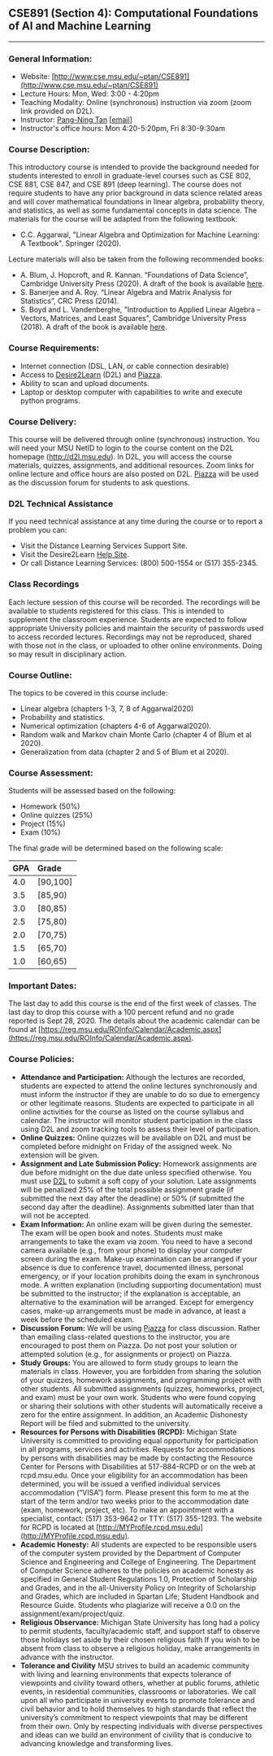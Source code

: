 ## CSE891 (Section 4): Computational Foundations of AI and Machine Learning
---

### General Information:

- Website: [http://www.cse.msu.edu/~ptan/CSE891](http://www.cse.msu.edu/~ptan/CSE891)
- Lecture Hours: Mon, Wed: 3:00 - 4:20pm
- Teaching Modality: Online (synchronous) instruction via zoom (zoom link provided on D2L).
- Instructor: [Pang-Ning Tan](http://www.cse.msu.edu/~ptan) [[email](mailto:ptan@msu.edu)]
- Instructor's office hours: Mon 4:20-5:20pm, Fri 8:30-9:30am 

### Course Description: 
This introductory course is intended to provide the background needed for students interested to enroll in graduate-level courses such as CSE 802, CSE 881, CSE 847, and CSE 891 (deep learning). The course does not require students to have any prior background in data science related areas and will cover mathematical foundations in linear algebra, probability theory, and statistics, as well as some fundamental concepts in data science. The materials for the course will be adapted from the following textbook:
- C.C. Aggarwal, "Linear Algebra and Optimization for Machine Learning: A Textbook". Springer (2020). 

Lecture materials will also be taken from the following recommended books: 
- A. Blum, J. Hopcroft, and R. Kannan. “Foundations of Data Science”, Cambridge University Press (2020). A draft of the book is available [here](https://www.cs.cornell.edu/jeh/book.pdf).
- S. Banerjee and A. Roy. “Linear Algebra and Matrix Analysis for Statistics”, CRC Press (2014).
- S. Boyd and L. Vandenberghe, "Introduction to Applied Linear Algebra – Vectors, Matrices, and Least Squares", Cambridge University Press (2018). A draft of the book is available [here](http://vmls-book.stanford.edu/).

### Course Requirements:
-	Internet connection (DSL, LAN, or cable connection desirable)
-	Access to [Desire2Learn](https://d2l.msu.edu) (D2L) and [Piazza](https://piazza.com/msu/fall2020/cse891/home). 
-	Ability to scan and upload documents.
-	Laptop or desktop computer with capabilities to write and execute python programs. 

### Course Delivery:
This course will be delivered through online (synchronous) instruction. You will need your MSU NetID to login to the course content on the D2L homepage (http://d2l.msu.edu). In D2L, you will access the course materials, quizzes, assignments, and additional resources. Zoom links for online lecture and office hours are also posted on D2L. [Piazza](https://piazza.com/msu/fall2020/cse891/home) will be used as the discussion forum for students to ask questions. 

### D2L Technical Assistance
If you need technical assistance at any time during the course or to report a problem you can:
- Visit the Distance Learning Services Support Site.
- Visit the Desire2Learn [Help Site](http://help.d2l.msu.edu/).  
- Or call Distance Learning Services: (800) 500-1554 or (517) 355-2345.

### Class Recordings  
Each lecture session of this course will be recorded. The recordings will be available to students registered for this class. This is intended to supplement the classroom experience. Students  are  expected to follow appropriate University policies and maintain the security of passwords used to access recorded lectures. Recordings may not be  reproduced, shared with those not in the class, or uploaded to other online environments. Doing so may result in disciplinary action. 

### Course Outline: 
The topics to be covered in this course include:
- Linear algebra (chapters 1-3, 7, 8 of Aggarwal2020)
- Probability and statistics.
- Numerical optimization (chapters 4-6 of Aggarwal2020).
- Random walk and Markov chain Monte Carlo (chapter 4 of Blum et al 2020).
- Generalization from data (chapter 2 and 5 of Blum et al 2020).

### Course Assessment:
Students will be assessed based on the following:
- Homework (50%)
- Online quizzes (25%)
- Project (15%)
- Exam (10%)

The final grade will be determined based on the following scale:

| GPA |   Grade  |
|-----|:---------|
| 4.0 | [90,100] |
| 3.5 | [85,90)  |
| 3.0 | [80,85)  |
| 2.5 | [75,80)  |
| 2.0 | [70,75)  |
| 1.5 | [65,70)  |
| 1.0 | [60,65)  |

### Important Dates:
The last day to add this course is the end of the first week of classes. The last day to drop this course with a 100 percent refund and no grade reported is Sept 28, 2020. The details about the academic calendar can be found at [https://reg.msu.edu/ROInfo/Calendar/Academic.aspx](https://reg.msu.edu/ROInfo/Calendar/Academic.aspx).

### Course Policies:

- **Attendance and Participation:** Although the lectures are recorded, students are expected to attend the online lectures synchronously and must inform the instructor if they are unable to do so due to emergency or other legitimate reasons. Students are expected to participate in all online activities for the course as listed on the course syllabus and calendar. The instructor will monitor student participation in the class using D2L and zoom tracking tools to assess their level of participation.
- **Online Quizzes:** Online quizzes will be available on D2L and must be completed before midnight on Friday of the assigned week. No extension will be given. 
- **Assignment and Late Submission Policy:** Homework assignments are due before midnight on the due date unless specified otherwise.  You must use [D2L](http://d2l.msu.edu) to submit a soft copy of your solution. Late assignments will be penalized 25% of the total possible assignment grade (if submitted the next day after the deadline) or 50% (if submitted the second day after the deadline). Assignments submitted later than that will not be accepted.
- **Exam Information:** An online exam will be given during the semester. The exam will be open book and notes. Students must make arrangements to take the exam via zoom. You need to have a second camera available (e.g., from your phone) to display your computer screen during the exam. Make-up examination can be arranged if your absence is due to conference travel, documented illness, personal emergency, or if your location prohibits doing the exam in synchronous mode. A written explanation (including supporting documentation) must be submitted to the instructor; if the explanation is acceptable, an alternative to the examination will be arranged. Except for emergency cases, make-up arrangements must be made in advance, at least a week before the scheduled exam. 
- **Discussion Forum:** We will be using [Piazza](https://piazza.com/msu/fall2020/cse891/home) for class discussion. Rather than emailing class-related questions to the instructor, you are encouraged to post them on Piazza. Do not post your solution or attempted solution (e.g., for assignments or project) on Piazza. 
- **Study Groups:** You are allowed to form study groups to learn the materials in class. However, you are forbidden from sharing the solution of your quizzes, homework assignments, and programming project with other students. All submitted assignments (quizzes, homeworks, project, and exam) must be your own work. Students who were found copying or sharing their solutions with other students will automatically receive a zero for the entire assignment. In addition, an Academic Dishonesty Report will be filed and submitted to the university.
- **Resources for Persons with Disabilities (RCPD):** Michigan State University is committed to providing equal opportunity for participation in all programs, services and activities. Requests for accommodations by persons with disabilities may be made by contacting the Resource Center for Persons with Disabilities at 517-884-RCPD or on the web at rcpd.msu.edu. Once your eligibility for an accommodation has been determined, you will be issued a verified individual services accommodation (“VISA”) form. Please present this form to me at the start of the term and/or two weeks prior to the accommodation date (exam, homework, project, etc). To make an appointment with a specialist, contact:  (517) 353-9642 or TTY:  (517) 355-1293. The website for RCPD is located at [http://MYProfile.rcpd.msu.edu](http://MYProfile.rcpd.msu.edu).
- **Academic Honesty:** All students are expected to be responsible users of the computer system provided by the Department of Computer Science and Engineering and College of Engineering. The Department of Computer Science adheres to the policies on academic honesty as specified in General Student Regulations 1.0, Protection of Scholarship and Grades, and in the all-University Policy on Integrity of Scholarship and Grades, which are included in Spartan Life; Student Handbook and Resource Guide. Students who plagiarize will receive a 0.0 on the assignment/exam/project/quiz.  
- **Religious Observance:** Michigan State University has long had a policy to permit students, faculty/academic staff, and support staff to observe those holidays set aside by their chosen religious faith If you wish to be absent from class to observe a religious holiday, make arrangements in advance with the instructor.
- **Tolerance and Civility** MSU strives to build an academic community with living and learning environments that expects tolerance of viewpoints and civility toward others, whether at public forums, athletic events, in residential communities, classrooms or laboratories. We call upon all who participate in university events to promote tolerance and civil behavior and to hold themselves to high standards that reflect the university’s commitment to respect viewpoints that may be different from their own. Only by respecting individuals with diverse perspectives and ideas can we build an environment of civility that is conducive to advancing knowledge and transforming lives.
